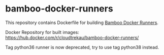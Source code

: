 # bamboo-docker-runners

This repository contains Dockerfile for building [Bamboo Docker Runners](https://confluence.atlassian.com/bamboo/bamboo-6-4-release-notes-946020272.html).

Docker Repository for built images: https://hub.docker.com/r/cloudtrekau/bamboo-docker-runners/

Tag python36 runner is now deprecated, try to use tag python38 instead.